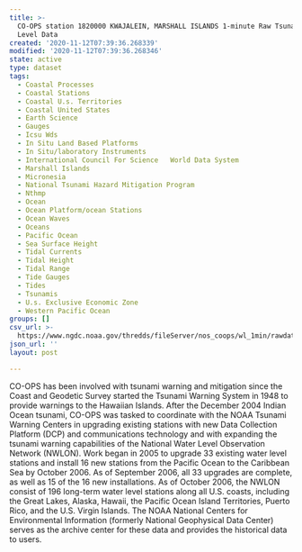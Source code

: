 ```yaml
---
title: >-
  CO-OPS station 1820000 KWAJALEIN, MARSHALL ISLANDS 1-minute Raw Tsunami Water
  Level Data
created: '2020-11-12T07:39:36.268339'
modified: '2020-11-12T07:39:36.268346'
state: active
type: dataset
tags:
  - Coastal Processes
  - Coastal Stations
  - Coastal U.s. Territories
  - Coastal United States
  - Earth Science
  - Gauges
  - Icsu Wds
  - In Situ Land Based Platforms
  - In Situ/laboratory Instruments
  - International Council For Science   World Data System
  - Marshall Islands
  - Micronesia
  - National Tsunami Hazard Mitigation Program
  - Nthmp
  - Ocean
  - Ocean Platform/ocean Stations
  - Ocean Waves
  - Oceans
  - Pacific Ocean
  - Sea Surface Height
  - Tidal Currents
  - Tidal Height
  - Tidal Range
  - Tide Gauges
  - Tides
  - Tsunamis
  - U.s. Exclusive Economic Zone
  - Western Pacific Ocean
groups: []
csv_url: >-
  https://www.ngdc.noaa.gov/thredds/fileServer/nos_coops/wl_1min/rawdata/1820000/1820000_20080101to20081231.csv.gz
json_url: ''
layout: post

---
```

CO-OPS has been involved with tsunami warning and mitigation since the Coast and Geodetic Survey started the Tsunami Warning System in 1948 to provide warnings to the Hawaiian Islands. After the December 2004 Indian Ocean tsunami, CO-OPS was tasked to coordinate with the NOAA Tsunami Warning Centers in upgrading existing stations with new Data Collection Platform (DCP) and communications technology and with expanding the tsunami warning capabilities of the National Water Level Observation Network (NWLON). Work began in 2005 to upgrade 33 existing water level stations and install 16 new stations from the Pacific Ocean to the Caribbean Sea by October 2006. As of September 2006, all 33 upgrades are complete, as well as 15 of the 16 new installations. As of October 2006, the NWLON consist of 196 long-term water level stations along all U.S. coasts, including the Great Lakes, Alaska, Hawaii, the Pacific Ocean Island Territories, Puerto Rico, and the U.S. Virgin Islands. The NOAA National Centers for Environmental Information (formerly National Geophysical Data Center) serves as the archive center for these data and provides the historical data to users.

